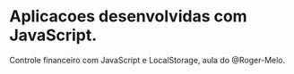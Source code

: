 # Aplicacoes desenvolvidas com JavaScript.

Controle financeiro com JavaScript e LocalStorage, aula do @Roger-Melo.
